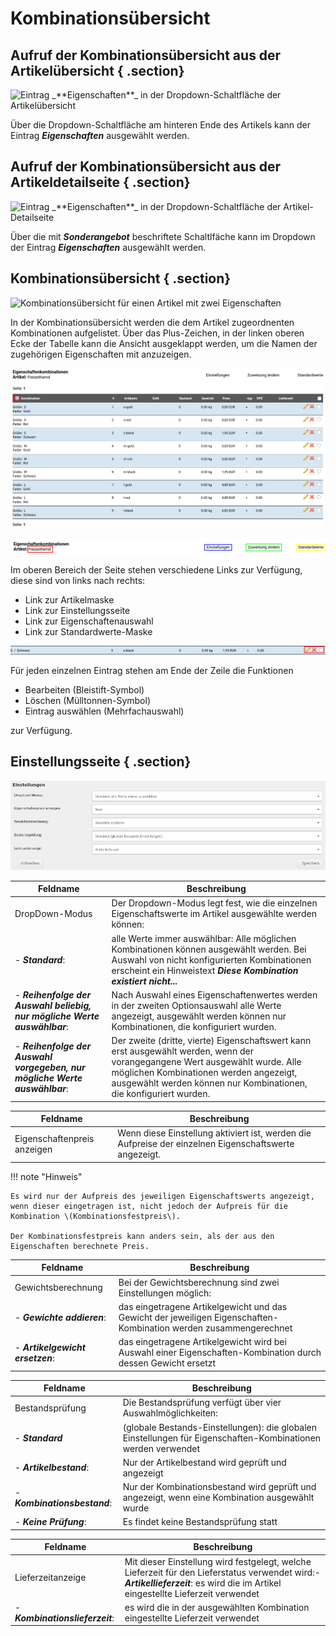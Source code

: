 # Kombinationsübersicht 

## Aufruf der Kombinationsübersicht aus der Artikelübersicht { .section}

![](Bilder/ArtikelEigenschaften_EigenschaftenZuweisenArtikelUebersicht.png "Eintrag _**Eigenschaften**_ in der
        Dropdown-Schaltfläche der Artikelübersicht")

Über die Dropdown-Schaltfläche am hinteren Ende des Artikels kann der Eintrag _**Eigenschaften**_ ausgewählt werden.

## Aufruf der Kombinationsübersicht aus der Artikeldetailseite { .section}

![](Bilder/ArtikelEigenschaften_EigenschaftenZuweisenArtikelDetailansicht.png "Eintrag _**Eigenschaften**_ in der
        Dropdown-Schaltfläche der Artikel-Detailseite")

Über die mit _**Sonderangebot**_ beschriftete Schaltlfäche kann im Dropdown der Eintrag _**Eigenschaften**_ ausgewählt werden.

## Kombinationsübersicht { .section}

![](Bilder/ArtikelEigenschaften_Kombinationsuebersicht.png "Kombinationsübersicht für einen Artikel mit zwei
        Eigenschaften")

In der Kombinationsübersicht werden die dem Artikel zugeordnenten Kombinationen aufgelistet. Über das Plus-Zeichen, in der linken oberen Ecke der Tabelle kann die Ansicht ausgeklappt werden, um die Namen der zugehörigen Eigenschaften mit anzuzeigen.

![](Bilder/ArtikelEigenschaften_KombinationsuebersichtAusgeklappt.png "Ausgeklappte Ansicht der Kombinationsübersicht")

![](Bilder/ArtikelEigenschaften_KombinationsuebersichtKopfzeile.png "Links in der Kopfzeile der Kombinationsübersicht")

Im oberen Bereich der Seite stehen verschiedene Links zur Verfügung, diese sind von links nach rechts:

-   Link zur Artikelmaske
-   Link zur Einstellungsseite
-   Link zur Eigenschaftenauswahl
-   Link zur Standardwerte-Maske

![](Bilder/ArtikelEigenschaften_KombinationsuebersichtEintrag.png "Einzelne Kombination in der Kombinationsübersicht")

Für jeden einzelnen Eintrag stehen am Ende der Zeile die Funktionen

-   Bearbeiten \(Bleistift-Symbol\)
-   Löschen \(Mülltonnen-Symbol\)
-   Eintrag auswählen \(Mehrfachauswahl\)

zur Verfügung.

## Einstellungsseite { .section}

![](Bilder/ArtikelEigenschaften_KombinationsuebersichtEinstellungen.png "Einstellungsseite")


|Feldname|Beschreibung|
|--------------|------------|
DropDown-Modus|Der Dropdown-Modus legt fest, wie die einzelnen Eigenschaftswerte im Artikel ausgewählte werden können:|
-   _**Standard**_: |alle Werte immer auswählbar: Alle möglichen Kombinationen können ausgewählt werden. Bei Auswahl von nicht konfigurierten Kombinationen erscheint ein Hinweistext _**Diese Kombination existiert nicht...**_
-   _**Reihenfolge der Auswahl beliebig, nur mögliche Werte auswählbar**_: |Nach Auswahl eines Eigenschaftenwertes werden in der zweiten Optionsauswahl alle Werte angezeigt, ausgewählt werden können nur Kombinationen, die konfiguriert wurden.
-   _**Reihenfolge der Auswahl vorgegeben, nur mögliche Werte auswählbar**_: |Der zweite \(dritte, vierte\) Eigenschaftswert kann erst ausgewählt werden, wenn der vorangegangene Wert ausgewählt wurde. Alle möglichen Kombinationen werden angezeigt, ausgewählt werden können nur Kombinationen, die konfiguriert wurden.

|Feldname|Beschreibung|
|--------------|------------|
Eigenschaftenpreis anzeigen|Wenn diese Einstellung aktiviert ist, werden die Aufpreise der einzelnen Eigenschaftswerte angezeigt.

!!! note "Hinweis"

    Es wird nur der Aufpreis des jeweiligen Eigenschaftswerts angezeigt, wenn dieser eingetragen ist, nicht jedoch der Aufpreis für die Kombination \(Kombinationsfestpreis\).

    Der Kombinationsfestpreis kann anders sein, als der aus den Eigenschaften berechnete Preis.


|Feldname|Beschreibung|
|--------------|------------|
Gewichtsberechnung|Bei der Gewichtsberechnung sind zwei Einstellungen möglich:
-   _**Gewichte addieren**_:| das eingetragene Artikelgewicht und das Gewicht der jeweiligen Eigenschaften-Kombination werden zusammengerechnet
-   _**Artikelgewicht ersetzen**_: |das eingetragene Artikelgewicht wird bei Auswahl einer Eigenschaften-Kombination durch dessen Gewicht ersetzt

|Feldname|Beschreibung|
|--------------|------------|
Bestandsprüfung|Die Bestandsprüfung verfügt über vier Auswahlmöglichkeiten:
-   _**Standard**_ |\(globale Bestands-Einstellungen\): die globalen Einstellungen für Eigenschaften-Kombinationen werden verwendet
-   _**Artikelbestand**_: |Nur der Artikelbestand wird geprüft und angezeigt
-   _**Kombinationsbestand**_: |Nur der Kombinationsbestand wird geprüft und angezeigt, wenn eine Kombination ausgewählt wurde
-   _**Keine Prüfung**_: |Es findet keine Bestandsprüfung statt

|Feldname|Beschreibung|
|--------------|------------|
Lieferzeitanzeige|Mit dieser Einstellung wird festgelegt, welche Lieferzeit für den Lieferstatus verwendet wird:-   _**Artikellieferzeit**_: es wird die im Artikel eingestellte Lieferzeit verwendet
-   _**Kombinationslieferzeit**_: |es wird die in der ausgewählten Kombination eingestellte Lieferzeit verwendet



